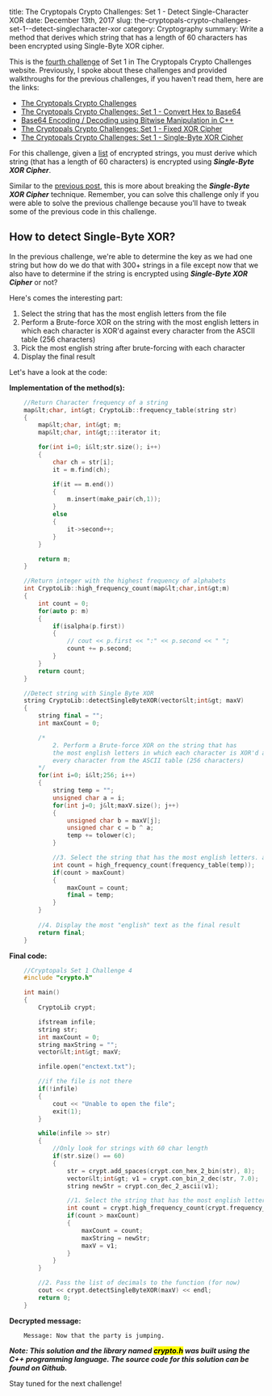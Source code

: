 title: The Cryptopals Crypto Challenges: Set 1 - Detect Single-Character XOR
date: December 13th, 2017
slug: the-cryptopals-crypto-challenges-set-1--detect-singlecharacter-xor
category: Cryptography
summary: Write a method that derives which string that has a length of 60 characters has been encrypted using Single-Byte XOR cipher.

This is the [fourth
challenge](http://cryptopals.com/sets/1/challenges/4) of Set 1 in The
Cryptopals Crypto Challenges website. Previously, I spoke about these
challenges and provided walkthroughs for the previous challenges, if you
haven't read them, here are the links:

+ [The Cryptopals Crypto
    Challenges](/posts/the-cryptopals-crypto-challenges)
+ [The Cryptopals Crypto Challenges: Set 1 - Convert Hex to
    Base64](/posts/the-cryptopals-crypto-challenges-set-1--convert-hex-to-base64)
+ [Base64 Encoding / Decoding using Bitwise Manipulation in
    C++](/posts/base64-encoding-decoding-using-bitwise-manipulation-in-c)
+ [The Cryptopals Crypto Challenges: Set 1 - Fixed XOR
    Cipher](/posts/the-cryptopals-crypto-challenges-set-1--fixed-xor)
+ [The Cryptopals Crypto Challenges: Set 1 - Single-Byte XOR
    Cipher](/posts/the-cryptopals-crypto-challenges-set-1--singlebyte-xor-cipher)

For this challenge, given a
[list](http://cryptopals.com/static/challenge-data/4.txt) of encrypted
strings, you must derive which string (that has a length of 60
characters) is encrypted using ***Single-Byte XOR Cipher***.

Similar to the [previous
post](/posts/the-cryptopals-crypto-challenges-set-1--singlebyte-xor-cipher),
this is more about breaking the ***Single-Byte XOR Cipher*** technique.
Remember, you can solve this challenge only if you were able to solve
the previous challenge because you'll have to tweak some of the previous
code in this challenge.

## How to detect Single-Byte XOR?

In the previous challenge, we're able to determine the key as we had one
string but how do we do that with 300+ strings in a file except now that
we also have to determine if the string is encrypted using ***Single-Byte
XOR Cipher*** or not?

Here's comes the interesting part:

1.  Select the string that has the most english letters from the file
2.  Perform a Brute-force XOR on the string with the most english
    letters in which each character is XOR'd against every character
    from the ASCII table (256 characters)
3.  Pick the most english string after brute-forcing with each character
4.  Display the final result

Let's have a look at the code:

**Implementation of the method(s):**

```cpp
    //Return Character frequency of a string
    map&lt;char, int&gt; CryptoLib::frequency_table(string str)
    {
        map&lt;char, int&gt; m;
        map&lt;char, int&gt;::iterator it;

        for(int i=0; i&lt;str.size(); i++)
        {
            char ch = str[i];
            it = m.find(ch);

            if(it == m.end())
            {
                m.insert(make_pair(ch,1));
            }
            else
            {
                it->second++;
            }
        }

        return m;
    }

    //Return integer with the highest frequency of alphabets
    int CryptoLib::high_frequency_count(map&lt;char,int&gt;m)
    {
        int count = 0;
        for(auto p: m)
        {
            if(isalpha(p.first))
            {
                // cout << p.first << ":" << p.second << " ";
                count += p.second;
            }
        }
        return count;
    }

    //Detect string with Single Byte XOR
    string CryptoLib::detectSingleByteXOR(vector&lt;int&gt; maxV)
    {
        string final = "";
        int maxCount = 0;

        /*
            2. Perform a Brute-force XOR on the string that has
            the most english letters in which each character is XOR'd against
            every character from the ASCII table (256 characters)
        */
        for(int i=0; i&lt;256; i++)
        {
            string temp = "";
            unsigned char a = i;
            for(int j=0; j&lt;maxV.size(); j++)
            {
                unsigned char b = maxV[j];
                unsigned char c = b ^ a;
                temp += tolower(c);
            }

            //3. Select the string that has the most english letters. again.
            int count = high_frequency_count(frequency_table(temp));
            if(count > maxCount)
            {
                maxCount = count;
                final = temp;
            }
        }
        
        //4. Display the most "english" text as the final result
        return final;
    }
```

**Final code:**

```cpp
    //Cryptopals Set 1 Challenge 4
    #include "crypto.h"

    int main()
    {
        CryptoLib crypt;

        ifstream infile;
        string str;
        int maxCount = 0;
        string maxString = "";
        vector&lt;int&gt; maxV;

        infile.open("enctext.txt");

        //if the file is not there
        if(!infile)
        {
            cout << "Unable to open the file";
            exit(1);
        }

        while(infile >> str)
        {
            //Only look for strings with 60 char length
            if(str.size() == 60)
            {
                str = crypt.add_spaces(crypt.con_hex_2_bin(str), 8);
                vector&lt;int&gt; v1 = crypt.con_bin_2_dec(str, 7.0);
                string newStr = crypt.con_dec_2_ascii(v1);

                //1. Select the string that has the most english letters
                int count = crypt.high_frequency_count(crypt.frequency_table(newStr));
                if(count > maxCount)
                {
                    maxCount = count;
                    maxString = newStr;
                    maxV = v1;
                } 
            }
        }

        //2. Pass the list of decimals to the function (for now)
        cout << crypt.detectSingleByteXOR(maxV) << endl;
        return 0;
    }
```

**Decrypted message:**

```plaintext
    Message: Now that the party is jumping.
```

***Note: This solution and the library named <mark>crypto.h</mark> was
built using the C++ programming language. The source code for this
solution can be found on Github.***

Stay tuned for the next challenge!